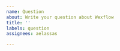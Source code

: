 ```yaml
---
name: Question
about: Write your question about Wexflow
title: ''
labels: question
assignees: aelassas

---
```



